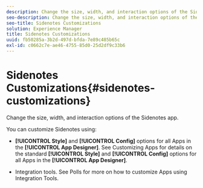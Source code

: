```yaml
---
description: Change the size, width, and interaction options of the Sidenotes app.
seo-description: Change the size, width, and interaction options of the Sidenotes app.
seo-title: Sidenotes Customizations
solution: Experience Manager
title: Sidenotes Customizations
uuid: fb50285a-3b2d-497d-bfda-7e89c485b65c
exl-id: c0662c7e-ae46-4755-85d0-25d2df9c33b6
---
```

# Sidenotes Customizations{#sidenotes-customizations}

Change the size, width, and interaction options of the Sidenotes app.

You can customize Sidenotes using:

* **[!UICONTROL Style]** and **[!UICONTROL Config]** options for all Apps in the **[!UICONTROL App Designer]**. See Customizing Apps for details on the standard **[!UICONTROL Style]** and **[!UICONTROL Config]** options for all Apps in the **[!UICONTROL App Designer]**.

* Integration tools. See Polls for more on how to customize Apps using Integration Tools.
